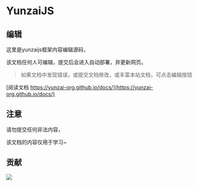 # YunzaiJS 

## 编辑

这里是yunzaijs框架内容编辑源码，

该文档任何人可编辑，提交后会进入自动部署，并更新网页。

> 如果文档中发现错误，或提交文档修改，或丰富本站文档，可点击编辑按钮

[阅读文档 https://yunzai-org.github.io/docs/](https://yunzai-org.github.io/docs/)

## 注意

请勿提交任何非法内容，

该文档的内容仅用于学习~

## 贡献

<a href="https://github.com/yunzai-org/docs/graphs/contributors">
  <img src="https://contrib.rocks/image?repo=yunzai-org/docs" />
</a>
